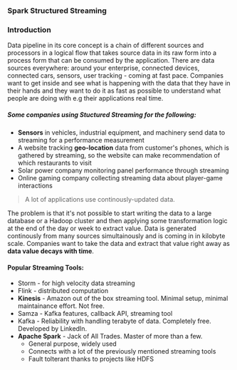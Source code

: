 ### Spark Structured Streaming

### Introduction
Data pipeline in its core concept is a chain of different sources and processors in a logical flow that takes source data in its raw form into a process form that can be consumed by the application. There are data sources everywhere: around your enterprise, connected devices, connected cars, sensors, user tracking - coming at fast pace. Companies want to get inside and see what is happening with the data that they have in their hands and they want to do it as fast as possible to understand what people are doing with e.g their applications real time. 

##### Some companies using Stuctured Streaming for the following:
- **Sensors** in vehicles, industrial equipment, and machinery send data to streaming for a performance measurement
- A website tracking **geo-location** data from customer's phones, which is gathered by streaming, so the website can make recommendation of which restaurants to visit
- Solar power company monitoring panel performance through streaming
- Online gaming company collecting streaming data about player-game interactions

>A lot of applications use continously-updated data.

The problem is that it's not possible to start writing the data to a large database or a Hadoop cluster and then applying some transformation logic at the end of the day or week to extract value. Data is generated continously from many sources simultainously and is coming in in kilobyte scale. Companies want to take the data and extract that value right away as **data value decays with time**.

#### Popular Streaming Tools:
- Storm - for high velocity data streaming
- Flink - distributed computation
- **Kinesis** - Amazon out of the box streaming tool. Minimal setup, minimal maintainance effort. Not free.
- Samza - Kafka features, callback API, streaming tool
- Kafka - Reliability with handling terabyte of data. Completely free. Developed by LinkedIn.
- **Apache Spark** - Jack of All Trades. Master of more than a few.
  - General purpose, widely used
  - Connects with a lot of the previously mentioned streaming tools
  - Fault tolterant thanks to projects like HDFS
















